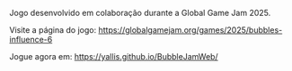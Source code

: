 Jogo desenvolvido em colaboração durante a Global Game Jam 2025.

Visite a página do jogo: https://globalgamejam.org/games/2025/bubbles-influence-6

Jogue agora em: https://yallis.github.io/BubbleJamWeb/
